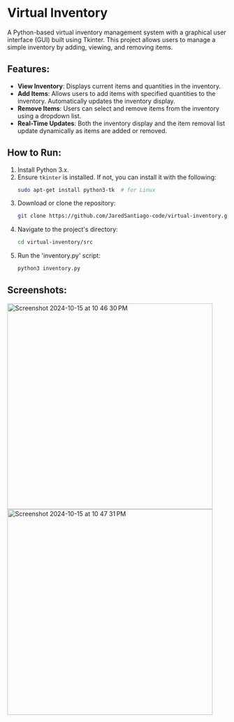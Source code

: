 # Virtual Inventory

A Python-based virtual inventory management system with a graphical user interface (GUI) built using Tkinter. This project allows users to manage a simple inventory by adding, viewing, and removing items.

## Features:
- **View Inventory**: Displays current items and quantities in the inventory.
- **Add Items**: Allows users to add items with specified quantities to the inventory. Automatically updates the inventory display.
- **Remove Items**: Users can select and remove items from the inventory using a dropdown list.
- **Real-Time Updates**: Both the inventory display and the item removal list update dynamically as items are added or removed.

## How to Run:
1. Install Python 3.x.
2. Ensure `tkinter` is installed. If not, you can install it with the following:
   ```bash
   sudo apt-get install python3-tk  # for Linux
3. Download or clone the repository:
   ```bash
   git clone https://github.com/JaredSantiago-code/virtual-inventory.git
4. Navigate to the project's directory:
   ```bash
   cd virtual-inventory/src
5. Run the 'inventory.py' script:
   ```bash
   python3 inventory.py

## Screenshots:
<img width="470" alt="Screenshot 2024-10-15 at 10 46 30 PM" src="https://github.com/user-attachments/assets/ad8bd09c-1b8d-4278-996a-0b7b774e0ecd">
<img width="470" alt="Screenshot 2024-10-15 at 10 47 31 PM" src="https://github.com/user-attachments/assets/bc7290b9-5882-4ace-8848-0c2a1a9a5fe3">
